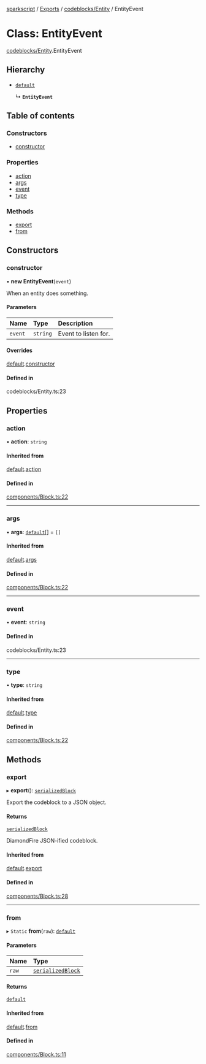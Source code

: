 [sparkscript](../README.md) / [Exports](../modules.md) / [codeblocks/Entity](../modules/codeblocks_Entity.md) / EntityEvent

# Class: EntityEvent

[codeblocks/Entity](../modules/codeblocks_Entity.md).EntityEvent

## Hierarchy

- [`default`](components_Block.default.md)

  ↳ **`EntityEvent`**

## Table of contents

### Constructors

- [constructor](codeblocks_Entity.EntityEvent.md#constructor)

### Properties

- [action](codeblocks_Entity.EntityEvent.md#action)
- [args](codeblocks_Entity.EntityEvent.md#args)
- [event](codeblocks_Entity.EntityEvent.md#event)
- [type](codeblocks_Entity.EntityEvent.md#type)

### Methods

- [export](codeblocks_Entity.EntityEvent.md#export)
- [from](codeblocks_Entity.EntityEvent.md#from)

## Constructors

### constructor

• **new EntityEvent**(`event`)

When an entity does something.

#### Parameters

| Name | Type | Description |
| :------ | :------ | :------ |
| `event` | `string` | Event to listen for. |

#### Overrides

[default](components_Block.default.md).[constructor](components_Block.default.md#constructor)

#### Defined in

codeblocks/Entity.ts:23

## Properties

### action

• **action**: `string`

#### Inherited from

[default](components_Block.default.md).[action](components_Block.default.md#action)

#### Defined in

[components/Block.ts:22](https://github.com/UserUNP/sparkscript/blob/cae50c6/src/components/Block.ts#L22)

___

### args

• **args**: [`default`](components_Value.default.md)[] = `[]`

#### Inherited from

[default](components_Block.default.md).[args](components_Block.default.md#args)

#### Defined in

[components/Block.ts:22](https://github.com/UserUNP/sparkscript/blob/cae50c6/src/components/Block.ts#L22)

___

### event

• **event**: `string`

#### Defined in

codeblocks/Entity.ts:23

___

### type

• **type**: `string`

#### Inherited from

[default](components_Block.default.md).[type](components_Block.default.md#type)

#### Defined in

[components/Block.ts:22](https://github.com/UserUNP/sparkscript/blob/cae50c6/src/components/Block.ts#L22)

## Methods

### export

▸ **export**(): [`serializedBlock`](../interfaces/components_Block.serializedBlock.md)

Export the codeblock to a JSON object.

#### Returns

[`serializedBlock`](../interfaces/components_Block.serializedBlock.md)

DiamondFire JSON-ified codeblock.

#### Inherited from

[default](components_Block.default.md).[export](components_Block.default.md#export)

#### Defined in

[components/Block.ts:28](https://github.com/UserUNP/sparkscript/blob/cae50c6/src/components/Block.ts#L28)

___

### from

▸ `Static` **from**(`raw`): [`default`](components_Block.default.md)

#### Parameters

| Name | Type |
| :------ | :------ |
| `raw` | [`serializedBlock`](../interfaces/components_Block.serializedBlock.md) |

#### Returns

[`default`](components_Block.default.md)

#### Inherited from

[default](components_Block.default.md).[from](components_Block.default.md#from)

#### Defined in

[components/Block.ts:11](https://github.com/UserUNP/sparkscript/blob/cae50c6/src/components/Block.ts#L11)
